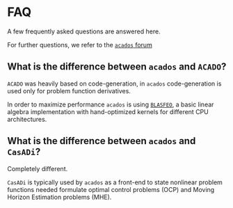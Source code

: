 # FAQ

A few frequently asked questions are answered here.

For further questions, we refer to the [`acados` forum](https://discourse.acados.org/)

## What is the difference between `acados` and `ACADO`?

`ACADO` was heavily based on code-generation, in `acados` code-generation
is used only for problem function derivatives.

In order to maximize performance `acados` is using [`BLASFEO`](https://blasfeo.syscop.de/), a basic linear algebra implementation with hand-optimized kernels for different CPU architectures.


## What is the difference between `acados` and `CasADi`?
Completely different.

`CasADi` is typically used by `acados` as a front-end to state nonlinear problem functions needed formulate optimal control problems (OCP) and Moving Horizon Estimation problems (MHE).
